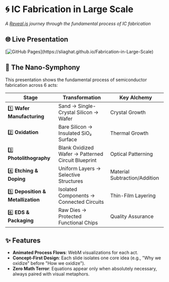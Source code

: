 # 🌀 IC Fabrication in Large Scale

*A [Reveal.js](http://lab.hakim.se/reveal-js/) journey through the fundamental process of IC fabrication*  

## 🌐 Live Presentation  
[![GitHub Pages](https://img.shields.io/badge/Explore-Slides-rgb(162,213,250)?style=for-the-badge&logo=github)](https://sliaghat.github.io/Fabrication-in-Large-Scale) 

## 🔬 The Nano-Symphony  

This presentation shows the fundamental process of semiconductor fabrication across 6 acts:  

| Stage | Transformation | Key Alchemy |
|-------|---------------|-------------|
| 1️⃣ **Wafer Manufacturing** | Sand → Single-Crystal Silicon → Wafer | Crystal Growth |
| 2️⃣ **Oxidation** | Bare Silicon → Insulated SiO₂ Surface | Thermal Growth |
| 3️⃣ **Photolithography** | Blank Oxidized Wafer → Patterned Circuit Blueprint | Optical Patterning |
| 4️⃣ **Etching & Doping** | Uniform Layers → Selective Structures | Material Subtraction/Addition |
| 5️⃣ **Deposition & Metallization** | Isolated Components → Connected Circuits | Thin-Film Layering |
| 6️⃣ **EDS & Packaging** | Raw Dies → Protected Functional Chips | Quality Assurance |

## ✨ Features  

- **Animated Process Flows**: WebM visualizations for each act.
- **Concept-First Design**: Each slide isolates one core idea (e.g., "Why we oxidize" before "How we oxidize").
- **Zero Math Terror**: Equations appear only when absolutely necessary, always paired with visual metaphors. 
